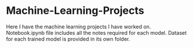 # Machine-Learning-Projects
Here I have the machine learning projects I have worked on. Notebook.ipynb file includes all the notes required for each model.
Dataset for each trained model is provided in its own folder.
